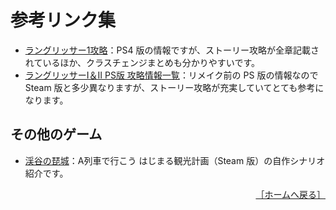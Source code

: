 # 参考リンク集

- [ラングリッサー1攻略](https://pepedash.biz/langrisser1-index/)：PS4 版の情報ですが、ストーリー攻略が全章記載されているほか、クラスチェンジまとめも分かりやすいです。
- [ラングリッサーⅠ＆Ⅱ PS版 攻略情報一覧](https://tvgamedb.com/ps/%E3%83%A9%E3%83%B3%E3%82%B0%E3%83%AA%E3%83%83%E3%82%B5%E3%83%BC%E2%85%A0%EF%BC%86%E2%85%A1-ps%E7%89%88-%E6%94%BB%E7%95%A5%E6%83%85%E5%A0%B1%E4%B8%80%E8%A6%A7/)：リメイク前の PS 版の情報なので Steam 版と多少異なりますが、ストーリー攻略が充実していてとても参考になります。

## その他のゲーム

- [渓谷の琵城](https://github.com/shinta0806/KeikokunoBijou)：A列車で行こう はじまる観光計画（Steam 版）の自作シナリオ紹介です。

<div align="right">
  <a href="../README.md">［ホームへ戻る］</a>
</div>
